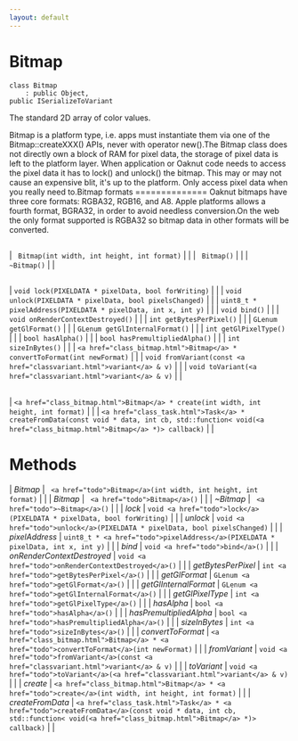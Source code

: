 ```yaml
---
layout: default
---
```


# Bitmap

```
class Bitmap
    : public Object, 
public ISerializeToVariant
```


The standard 2D array of color values.     

Bitmap is a platform type, i.e. apps must instantiate them via one of the Bitmap::createXXX() APIs, never with operator new().The Bitmap class does not directly own a block of RAM for pixel data, the storage of pixel data is left to the platform layer. When application or Oaknut code needs to access the pixel data it has to lock() and unlock() the bitmap. This may or may not cause an expensive blit, it's up to the platform. Only access pixel data when you really need to.Bitmap formats ============== Oaknut bitmaps have three core formats: RGBA32, RGB16, and A8. Apple platforms allows a fourth format, BGRA32, in order to avoid needless conversion.On the web the only format supported is RGBA32 so bitmap data in other formats will be converted.     
## 



## 

| ` Bitmap(int width, int height, int format)` |  |
| ` Bitmap()` |  |
| ` ~Bitmap()` |  |


## 

| `void lock(PIXELDATA * pixelData, bool forWriting)` |  |
| `void unlock(PIXELDATA * pixelData, bool pixelsChanged)` |  |
| `uint8_t * pixelAddress(PIXELDATA * pixelData, int x, int y)` |  |
| `void bind()` |  |
| `void onRenderContextDestroyed()` |  |
| `int getBytesPerPixel()` |  |
| `GLenum getGlFormat()` |  |
| `GLenum getGlInternalFormat()` |  |
| `int getGlPixelType()` |  |
| `bool hasAlpha()` |  |
| `bool hasPremultipliedAlpha()` |  |
| `int sizeInBytes()` |  |
| `<a href="class_bitmap.html">Bitmap</a> * convertToFormat(int newFormat)` |  |
| `void fromVariant(const <a href="classvariant.html">variant</a> & v)` |  |
| `void toVariant(<a href="classvariant.html">variant</a> & v)` |  |


## 

| `<a href="class_bitmap.html">Bitmap</a> * create(int width, int height, int format)` |  |
| `<a href="class_task.html">Task</a> * createFromData(const void * data, int cb, std::function< void(<a href="class_bitmap.html">Bitmap</a> *)> callback)` |  |


# Methods

| *Bitmap* |  ` <a href="todo">Bitmap</a>(int width, int height, int format)` |  |
| *Bitmap* |  ` <a href="todo">Bitmap</a>()` |  |
| *~Bitmap* |  ` <a href="todo">~Bitmap</a>()` |  |
| *lock* |  `void <a href="todo">lock</a>(PIXELDATA * pixelData, bool forWriting)` |  |
| *unlock* |  `void <a href="todo">unlock</a>(PIXELDATA * pixelData, bool pixelsChanged)` |  |
| *pixelAddress* |  `uint8_t * <a href="todo">pixelAddress</a>(PIXELDATA * pixelData, int x, int y)` |  |
| *bind* |  `void <a href="todo">bind</a>()` |  |
| *onRenderContextDestroyed* |  `void <a href="todo">onRenderContextDestroyed</a>()` |  |
| *getBytesPerPixel* |  `int <a href="todo">getBytesPerPixel</a>()` |  |
| *getGlFormat* |  `GLenum <a href="todo">getGlFormat</a>()` |  |
| *getGlInternalFormat* |  `GLenum <a href="todo">getGlInternalFormat</a>()` |  |
| *getGlPixelType* |  `int <a href="todo">getGlPixelType</a>()` |  |
| *hasAlpha* |  `bool <a href="todo">hasAlpha</a>()` |  |
| *hasPremultipliedAlpha* |  `bool <a href="todo">hasPremultipliedAlpha</a>()` |  |
| *sizeInBytes* |  `int <a href="todo">sizeInBytes</a>()` |  |
| *convertToFormat* |  `<a href="class_bitmap.html">Bitmap</a> * <a href="todo">convertToFormat</a>(int newFormat)` |  |
| *fromVariant* |  `void <a href="todo">fromVariant</a>(const <a href="classvariant.html">variant</a> & v)` |  |
| *toVariant* |  `void <a href="todo">toVariant</a>(<a href="classvariant.html">variant</a> & v)` |  |
| *create* |  `<a href="class_bitmap.html">Bitmap</a> * <a href="todo">create</a>(int width, int height, int format)` |  |
| *createFromData* |  `<a href="class_task.html">Task</a> * <a href="todo">createFromData</a>(const void * data, int cb, std::function< void(<a href="class_bitmap.html">Bitmap</a> *)> callback)` |  |
